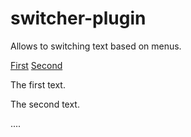 # switcher-plugin
Allows to switching text based on menus.

<div class="menu">
    <a class="btn btn-lg btn-default" href="#first">First</a>
    <a class="btn btn-lg btn-default" href="#second">Second</a>
</div>
<p class="hide" id="first">The first text.</p>
<p class="hide" id="second">The second text.</p>
<div id="content">
    ....
</div>

<script type="text/javascript">
    $(document).ready(function($){       
        $('.menu').switcher({});
    });
</script>
